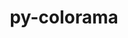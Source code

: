 ---
title: "py-colorama"
layout: cache
categories: [package, develop]
meta: {"versions": ["0.4.6"], "compilers": ["gcc@=11.1.0", "gcc@=11.4.0", "gcc@=9.4.0", "oneapi@=2023.2.0", "oneapi@=2023.2.1"], "oss": ["ubuntu20.04"], "platforms": ["linux"], "targets": ["aarch64", "neoverse_v1", "ppc64le", "x86_64_v3"], "stacks": ["e4s", "e4s-arm", "e4s-neoverse_v1", "e4s-oneapi", "e4s-power", "root"], "num_specs": 59, "num_specs_by_stack": {"e4s-arm": 8, "root": 59, "e4s-neoverse_v1": 8, "e4s-power": 15, "e4s": 14, "e4s-oneapi": 14}}
spec_details: [{"hash": "vxaf7jttkynaewcyme5dw2zmumcku4fm", "compiler": "gcc@=11.4.0", "versions": ["0.4.6"], "os": "ubuntu20.04", "platform": "linux", "target": "aarch64", "variants": ["build_system=python_pip"], "stacks": ["e4s-arm", "root"], "size": "-", "tarball": "https://binaries.spack.io/develop/build_cache/linux-ubuntu20.04-aarch64/gcc-11.4.0/py-colorama-0.4.6/linux-ubuntu20.04-aarch64-gcc-11.4.0-py-colorama-0.4.6-vxaf7jttkynaewcyme5dw2zmumcku4fm.spack"}, {"hash": "tv4wm2p3gsa63liff5fhh4hl2zszybsx", "compiler": "gcc@=11.4.0", "versions": ["0.4.6"], "os": "ubuntu20.04", "platform": "linux", "target": "aarch64", "variants": ["build_system=python_pip"], "stacks": ["e4s-arm", "root"], "size": "-", "tarball": "https://binaries.spack.io/develop/build_cache/linux-ubuntu20.04-aarch64/gcc-11.4.0/py-colorama-0.4.6/linux-ubuntu20.04-aarch64-gcc-11.4.0-py-colorama-0.4.6-tv4wm2p3gsa63liff5fhh4hl2zszybsx.spack"}, {"hash": "ohxnkikfjmohjlanqzb4bo7bf4hlup27", "compiler": "gcc@=11.4.0", "versions": ["0.4.6"], "os": "ubuntu20.04", "platform": "linux", "target": "aarch64", "variants": ["build_system=python_pip"], "stacks": ["e4s-arm", "root"], "size": "-", "tarball": "https://binaries.spack.io/develop/build_cache/linux-ubuntu20.04-aarch64/gcc-11.4.0/py-colorama-0.4.6/linux-ubuntu20.04-aarch64-gcc-11.4.0-py-colorama-0.4.6-ohxnkikfjmohjlanqzb4bo7bf4hlup27.spack"}, {"hash": "umkcouq3gimykfki5de2gcswreee2fin", "compiler": "gcc@=11.4.0", "versions": ["0.4.6"], "os": "ubuntu20.04", "platform": "linux", "target": "aarch64", "variants": ["build_system=python_pip"], "stacks": ["e4s-arm", "root"], "size": "-", "tarball": "https://binaries.spack.io/develop/build_cache/linux-ubuntu20.04-aarch64/gcc-11.4.0/py-colorama-0.4.6/linux-ubuntu20.04-aarch64-gcc-11.4.0-py-colorama-0.4.6-umkcouq3gimykfki5de2gcswreee2fin.spack"}, {"hash": "h24z7747uf6pbiauckbhbul3443bnvqx", "compiler": "gcc@=11.4.0", "versions": ["0.4.6"], "os": "ubuntu20.04", "platform": "linux", "target": "aarch64", "variants": ["build_system=python_pip"], "stacks": ["e4s-arm", "root"], "size": "-", "tarball": "https://binaries.spack.io/develop/build_cache/linux-ubuntu20.04-aarch64/gcc-11.4.0/py-colorama-0.4.6/linux-ubuntu20.04-aarch64-gcc-11.4.0-py-colorama-0.4.6-h24z7747uf6pbiauckbhbul3443bnvqx.spack"}, {"hash": "o4vxphilquwbvpg7ampfdcyyy2aphbit", "compiler": "gcc@=11.4.0", "versions": ["0.4.6"], "os": "ubuntu20.04", "platform": "linux", "target": "aarch64", "variants": ["build_system=python_pip"], "stacks": ["e4s-arm", "root"], "size": "-", "tarball": "https://binaries.spack.io/develop/build_cache/linux-ubuntu20.04-aarch64/gcc-11.4.0/py-colorama-0.4.6/linux-ubuntu20.04-aarch64-gcc-11.4.0-py-colorama-0.4.6-o4vxphilquwbvpg7ampfdcyyy2aphbit.spack"}, {"hash": "bemurwzthpctcgogbs5gp3et2jgj4bpc", "compiler": "gcc@=11.4.0", "versions": ["0.4.6"], "os": "ubuntu20.04", "platform": "linux", "target": "aarch64", "variants": ["build_system=python_pip"], "stacks": ["e4s-arm", "root"], "size": "-", "tarball": "https://binaries.spack.io/develop/build_cache/linux-ubuntu20.04-aarch64/gcc-11.4.0/py-colorama-0.4.6/linux-ubuntu20.04-aarch64-gcc-11.4.0-py-colorama-0.4.6-bemurwzthpctcgogbs5gp3et2jgj4bpc.spack"}, {"hash": "de5sno5cqp5kswz37qjtyuqit2aovgw5", "compiler": "gcc@=11.4.0", "versions": ["0.4.6"], "os": "ubuntu20.04", "platform": "linux", "target": "aarch64", "variants": ["build_system=python_pip"], "stacks": ["e4s-arm", "root"], "size": "-", "tarball": "https://binaries.spack.io/develop/build_cache/linux-ubuntu20.04-aarch64/gcc-11.4.0/py-colorama-0.4.6/linux-ubuntu20.04-aarch64-gcc-11.4.0-py-colorama-0.4.6-de5sno5cqp5kswz37qjtyuqit2aovgw5.spack"}, {"hash": "ysiblczcifnrqnt27fh5yzt5sc322iz2", "compiler": "gcc@=11.4.0", "versions": ["0.4.6"], "os": "ubuntu20.04", "platform": "linux", "target": "neoverse_v1", "variants": ["build_system=python_pip"], "stacks": ["e4s-neoverse_v1", "root"], "size": "-", "tarball": "https://binaries.spack.io/develop/build_cache/linux-ubuntu20.04-neoverse_v1/gcc-11.4.0/py-colorama-0.4.6/linux-ubuntu20.04-neoverse_v1-gcc-11.4.0-py-colorama-0.4.6-ysiblczcifnrqnt27fh5yzt5sc322iz2.spack"}, {"hash": "gpleoju2lmftkw2ferzg2h4oituyp64v", "compiler": "gcc@=11.4.0", "versions": ["0.4.6"], "os": "ubuntu20.04", "platform": "linux", "target": "neoverse_v1", "variants": ["build_system=python_pip"], "stacks": ["e4s-neoverse_v1", "root"], "size": "-", "tarball": "https://binaries.spack.io/develop/build_cache/linux-ubuntu20.04-neoverse_v1/gcc-11.4.0/py-colorama-0.4.6/linux-ubuntu20.04-neoverse_v1-gcc-11.4.0-py-colorama-0.4.6-gpleoju2lmftkw2ferzg2h4oituyp64v.spack"}, {"hash": "dzhtxi7p7upsrrxrn7yim5hkhhgm2vwm", "compiler": "gcc@=11.4.0", "versions": ["0.4.6"], "os": "ubuntu20.04", "platform": "linux", "target": "neoverse_v1", "variants": ["build_system=python_pip"], "stacks": ["e4s-neoverse_v1", "root"], "size": "-", "tarball": "https://binaries.spack.io/develop/build_cache/linux-ubuntu20.04-neoverse_v1/gcc-11.4.0/py-colorama-0.4.6/linux-ubuntu20.04-neoverse_v1-gcc-11.4.0-py-colorama-0.4.6-dzhtxi7p7upsrrxrn7yim5hkhhgm2vwm.spack"}, {"hash": "4juocsrld2jia3t7yf77ks4ycmdvyqnl", "compiler": "gcc@=11.4.0", "versions": ["0.4.6"], "os": "ubuntu20.04", "platform": "linux", "target": "neoverse_v1", "variants": ["build_system=python_pip"], "stacks": ["e4s-neoverse_v1", "root"], "size": "-", "tarball": "https://binaries.spack.io/develop/build_cache/linux-ubuntu20.04-neoverse_v1/gcc-11.4.0/py-colorama-0.4.6/linux-ubuntu20.04-neoverse_v1-gcc-11.4.0-py-colorama-0.4.6-4juocsrld2jia3t7yf77ks4ycmdvyqnl.spack"}, {"hash": "d75ybrvq6ravm4ankqapoxvwlobzchk2", "compiler": "gcc@=11.4.0", "versions": ["0.4.6"], "os": "ubuntu20.04", "platform": "linux", "target": "neoverse_v1", "variants": ["build_system=python_pip"], "stacks": ["e4s-neoverse_v1", "root"], "size": "-", "tarball": "https://binaries.spack.io/develop/build_cache/linux-ubuntu20.04-neoverse_v1/gcc-11.4.0/py-colorama-0.4.6/linux-ubuntu20.04-neoverse_v1-gcc-11.4.0-py-colorama-0.4.6-d75ybrvq6ravm4ankqapoxvwlobzchk2.spack"}, {"hash": "xe6zy7ujmfswumkwzjsle6omexvyjxfh", "compiler": "gcc@=11.4.0", "versions": ["0.4.6"], "os": "ubuntu20.04", "platform": "linux", "target": "neoverse_v1", "variants": ["build_system=python_pip"], "stacks": ["e4s-neoverse_v1", "root"], "size": "-", "tarball": "https://binaries.spack.io/develop/build_cache/linux-ubuntu20.04-neoverse_v1/gcc-11.4.0/py-colorama-0.4.6/linux-ubuntu20.04-neoverse_v1-gcc-11.4.0-py-colorama-0.4.6-xe6zy7ujmfswumkwzjsle6omexvyjxfh.spack"}, {"hash": "3g45ikxl3ttwgnnsaxs5k6roq4i2xh7m", "compiler": "gcc@=11.4.0", "versions": ["0.4.6"], "os": "ubuntu20.04", "platform": "linux", "target": "neoverse_v1", "variants": ["build_system=python_pip"], "stacks": ["e4s-neoverse_v1", "root"], "size": "-", "tarball": "https://binaries.spack.io/develop/build_cache/linux-ubuntu20.04-neoverse_v1/gcc-11.4.0/py-colorama-0.4.6/linux-ubuntu20.04-neoverse_v1-gcc-11.4.0-py-colorama-0.4.6-3g45ikxl3ttwgnnsaxs5k6roq4i2xh7m.spack"}, {"hash": "pef5kafvcqgp55rgqrisfbb6j42aoojj", "compiler": "gcc@=11.4.0", "versions": ["0.4.6"], "os": "ubuntu20.04", "platform": "linux", "target": "neoverse_v1", "variants": ["build_system=python_pip"], "stacks": ["e4s-neoverse_v1", "root"], "size": "-", "tarball": "https://binaries.spack.io/develop/build_cache/linux-ubuntu20.04-neoverse_v1/gcc-11.4.0/py-colorama-0.4.6/linux-ubuntu20.04-neoverse_v1-gcc-11.4.0-py-colorama-0.4.6-pef5kafvcqgp55rgqrisfbb6j42aoojj.spack"}, {"hash": "gh7mfter56zd6vo4bdb6icsfiv27khsp", "compiler": "gcc@=11.1.0", "versions": ["0.4.6"], "os": "ubuntu20.04", "platform": "linux", "target": "ppc64le", "variants": ["build_system=python_pip"], "stacks": ["root", "e4s-power"], "size": "-", "tarball": "https://binaries.spack.io/develop/build_cache/linux-ubuntu20.04-ppc64le/gcc-11.1.0/py-colorama-0.4.6/linux-ubuntu20.04-ppc64le-gcc-11.1.0-py-colorama-0.4.6-gh7mfter56zd6vo4bdb6icsfiv27khsp.spack"}, {"hash": "2u2cngpgtt7snojxd4qd6yqbk5obuivw", "compiler": "gcc@=9.4.0", "versions": ["0.4.6"], "os": "ubuntu20.04", "platform": "linux", "target": "ppc64le", "variants": ["build_system=python_pip"], "stacks": ["root", "e4s-power"], "size": "-", "tarball": "https://binaries.spack.io/develop/build_cache/linux-ubuntu20.04-ppc64le/gcc-9.4.0/py-colorama-0.4.6/linux-ubuntu20.04-ppc64le-gcc-9.4.0-py-colorama-0.4.6-2u2cngpgtt7snojxd4qd6yqbk5obuivw.spack"}, {"hash": "nuipgxzred3nqug5rchebonwzxsw72j5", "compiler": "gcc@=9.4.0", "versions": ["0.4.6"], "os": "ubuntu20.04", "platform": "linux", "target": "ppc64le", "variants": ["build_system=python_pip"], "stacks": ["root", "e4s-power"], "size": "-", "tarball": "https://binaries.spack.io/develop/build_cache/linux-ubuntu20.04-ppc64le/gcc-9.4.0/py-colorama-0.4.6/linux-ubuntu20.04-ppc64le-gcc-9.4.0-py-colorama-0.4.6-nuipgxzred3nqug5rchebonwzxsw72j5.spack"}, {"hash": "l2vzbqbts6tpkr7dmris5tw7dqa7v6a2", "compiler": "gcc@=9.4.0", "versions": ["0.4.6"], "os": "ubuntu20.04", "platform": "linux", "target": "ppc64le", "variants": ["build_system=python_pip"], "stacks": ["root", "e4s-power"], "size": "-", "tarball": "https://binaries.spack.io/develop/build_cache/linux-ubuntu20.04-ppc64le/gcc-9.4.0/py-colorama-0.4.6/linux-ubuntu20.04-ppc64le-gcc-9.4.0-py-colorama-0.4.6-l2vzbqbts6tpkr7dmris5tw7dqa7v6a2.spack"}, {"hash": "aqtqyfcp6oo3y3q32kwaszgucsjhfvcq", "compiler": "gcc@=9.4.0", "versions": ["0.4.6"], "os": "ubuntu20.04", "platform": "linux", "target": "ppc64le", "variants": ["build_system=python_pip"], "stacks": ["root", "e4s-power"], "size": "-", "tarball": "https://binaries.spack.io/develop/build_cache/linux-ubuntu20.04-ppc64le/gcc-9.4.0/py-colorama-0.4.6/linux-ubuntu20.04-ppc64le-gcc-9.4.0-py-colorama-0.4.6-aqtqyfcp6oo3y3q32kwaszgucsjhfvcq.spack"}, {"hash": "7hh2knphk73rem57dkluqlq36jcy2qhy", "compiler": "gcc@=9.4.0", "versions": ["0.4.6"], "os": "ubuntu20.04", "platform": "linux", "target": "ppc64le", "variants": ["build_system=python_pip"], "stacks": ["root", "e4s-power"], "size": "-", "tarball": "https://binaries.spack.io/develop/build_cache/linux-ubuntu20.04-ppc64le/gcc-9.4.0/py-colorama-0.4.6/linux-ubuntu20.04-ppc64le-gcc-9.4.0-py-colorama-0.4.6-7hh2knphk73rem57dkluqlq36jcy2qhy.spack"}, {"hash": "ak7tu735z4t2snmajbe3z3yqkjmi3m4o", "compiler": "gcc@=9.4.0", "versions": ["0.4.6"], "os": "ubuntu20.04", "platform": "linux", "target": "ppc64le", "variants": ["build_system=python_pip"], "stacks": ["root", "e4s-power"], "size": "-", "tarball": "https://binaries.spack.io/develop/build_cache/linux-ubuntu20.04-ppc64le/gcc-9.4.0/py-colorama-0.4.6/linux-ubuntu20.04-ppc64le-gcc-9.4.0-py-colorama-0.4.6-ak7tu735z4t2snmajbe3z3yqkjmi3m4o.spack"}, {"hash": "phtnkikqdf2dshml24lcq2o7hvi3sfrh", "compiler": "gcc@=9.4.0", "versions": ["0.4.6"], "os": "ubuntu20.04", "platform": "linux", "target": "ppc64le", "variants": ["build_system=python_pip"], "stacks": ["root", "e4s-power"], "size": "-", "tarball": "https://binaries.spack.io/develop/build_cache/linux-ubuntu20.04-ppc64le/gcc-9.4.0/py-colorama-0.4.6/linux-ubuntu20.04-ppc64le-gcc-9.4.0-py-colorama-0.4.6-phtnkikqdf2dshml24lcq2o7hvi3sfrh.spack"}, {"hash": "g2h7m7ng6fs6bobhb5qkfb6gc5j3pji6", "compiler": "gcc@=9.4.0", "versions": ["0.4.6"], "os": "ubuntu20.04", "platform": "linux", "target": "ppc64le", "variants": ["build_system=python_pip"], "stacks": ["root", "e4s-power"], "size": "-", "tarball": "https://binaries.spack.io/develop/build_cache/linux-ubuntu20.04-ppc64le/gcc-9.4.0/py-colorama-0.4.6/linux-ubuntu20.04-ppc64le-gcc-9.4.0-py-colorama-0.4.6-g2h7m7ng6fs6bobhb5qkfb6gc5j3pji6.spack"}, {"hash": "3ovckn6yab6xwrzzpnvc6zjhcxphfqw2", "compiler": "gcc@=9.4.0", "versions": ["0.4.6"], "os": "ubuntu20.04", "platform": "linux", "target": "ppc64le", "variants": ["build_system=python_pip"], "stacks": ["root", "e4s-power"], "size": "-", "tarball": "https://binaries.spack.io/develop/build_cache/linux-ubuntu20.04-ppc64le/gcc-9.4.0/py-colorama-0.4.6/linux-ubuntu20.04-ppc64le-gcc-9.4.0-py-colorama-0.4.6-3ovckn6yab6xwrzzpnvc6zjhcxphfqw2.spack"}, {"hash": "zpmeirjtli4vzgeesa7y423i7sxkngv6", "compiler": "gcc@=9.4.0", "versions": ["0.4.6"], "os": "ubuntu20.04", "platform": "linux", "target": "ppc64le", "variants": ["build_system=python_pip"], "stacks": ["root", "e4s-power"], "size": "-", "tarball": "https://binaries.spack.io/develop/build_cache/linux-ubuntu20.04-ppc64le/gcc-9.4.0/py-colorama-0.4.6/linux-ubuntu20.04-ppc64le-gcc-9.4.0-py-colorama-0.4.6-zpmeirjtli4vzgeesa7y423i7sxkngv6.spack"}, {"hash": "bajzvnjw6yrth6wmken47hbnkwmbhssp", "compiler": "gcc@=9.4.0", "versions": ["0.4.6"], "os": "ubuntu20.04", "platform": "linux", "target": "ppc64le", "variants": ["build_system=python_pip"], "stacks": ["root", "e4s-power"], "size": "-", "tarball": "https://binaries.spack.io/develop/build_cache/linux-ubuntu20.04-ppc64le/gcc-9.4.0/py-colorama-0.4.6/linux-ubuntu20.04-ppc64le-gcc-9.4.0-py-colorama-0.4.6-bajzvnjw6yrth6wmken47hbnkwmbhssp.spack"}, {"hash": "lrbly42b5vi2g36jgn6tj4qce726x3me", "compiler": "gcc@=9.4.0", "versions": ["0.4.6"], "os": "ubuntu20.04", "platform": "linux", "target": "ppc64le", "variants": ["build_system=python_pip"], "stacks": ["root", "e4s-power"], "size": "-", "tarball": "https://binaries.spack.io/develop/build_cache/linux-ubuntu20.04-ppc64le/gcc-9.4.0/py-colorama-0.4.6/linux-ubuntu20.04-ppc64le-gcc-9.4.0-py-colorama-0.4.6-lrbly42b5vi2g36jgn6tj4qce726x3me.spack"}, {"hash": "2jp55mjhkjdu7ic3nvr4d2ggeicy45el", "compiler": "gcc@=9.4.0", "versions": ["0.4.6"], "os": "ubuntu20.04", "platform": "linux", "target": "ppc64le", "variants": ["build_system=python_pip"], "stacks": ["root", "e4s-power"], "size": "-", "tarball": "https://binaries.spack.io/develop/build_cache/linux-ubuntu20.04-ppc64le/gcc-9.4.0/py-colorama-0.4.6/linux-ubuntu20.04-ppc64le-gcc-9.4.0-py-colorama-0.4.6-2jp55mjhkjdu7ic3nvr4d2ggeicy45el.spack"}, {"hash": "uvjkrvwvkgvqo3btkzr3vxgs6y5njqmp", "compiler": "gcc@=9.4.0", "versions": ["0.4.6"], "os": "ubuntu20.04", "platform": "linux", "target": "ppc64le", "variants": ["build_system=python_pip"], "stacks": ["root", "e4s-power"], "size": "-", "tarball": "https://binaries.spack.io/develop/build_cache/linux-ubuntu20.04-ppc64le/gcc-9.4.0/py-colorama-0.4.6/linux-ubuntu20.04-ppc64le-gcc-9.4.0-py-colorama-0.4.6-uvjkrvwvkgvqo3btkzr3vxgs6y5njqmp.spack"}, {"hash": "lsppg243jlyceecpvi2ks7tq7xi6eoj6", "compiler": "gcc@=11.4.0", "versions": ["0.4.6"], "os": "ubuntu20.04", "platform": "linux", "target": "x86_64_v3", "variants": ["build_system=python_pip"], "stacks": ["e4s", "root"], "size": "-", "tarball": "https://binaries.spack.io/develop/build_cache/linux-ubuntu20.04-x86_64_v3/gcc-11.4.0/py-colorama-0.4.6/linux-ubuntu20.04-x86_64_v3-gcc-11.4.0-py-colorama-0.4.6-lsppg243jlyceecpvi2ks7tq7xi6eoj6.spack"}, {"hash": "a5k6xgkosjggc7tmwwysthzwd66ig4it", "compiler": "gcc@=11.4.0", "versions": ["0.4.6"], "os": "ubuntu20.04", "platform": "linux", "target": "x86_64_v3", "variants": ["build_system=python_pip"], "stacks": ["e4s", "root"], "size": "-", "tarball": "https://binaries.spack.io/develop/build_cache/linux-ubuntu20.04-x86_64_v3/gcc-11.4.0/py-colorama-0.4.6/linux-ubuntu20.04-x86_64_v3-gcc-11.4.0-py-colorama-0.4.6-a5k6xgkosjggc7tmwwysthzwd66ig4it.spack"}, {"hash": "abhfgofapaq3fdultx6l2uvzl7llmee2", "compiler": "gcc@=11.4.0", "versions": ["0.4.6"], "os": "ubuntu20.04", "platform": "linux", "target": "x86_64_v3", "variants": ["build_system=python_pip"], "stacks": ["e4s", "root"], "size": "-", "tarball": "https://binaries.spack.io/develop/build_cache/linux-ubuntu20.04-x86_64_v3/gcc-11.4.0/py-colorama-0.4.6/linux-ubuntu20.04-x86_64_v3-gcc-11.4.0-py-colorama-0.4.6-abhfgofapaq3fdultx6l2uvzl7llmee2.spack"}, {"hash": "pveghwust26l6n74ydrekru2qlcxvrc7", "compiler": "gcc@=11.4.0", "versions": ["0.4.6"], "os": "ubuntu20.04", "platform": "linux", "target": "x86_64_v3", "variants": ["build_system=python_pip"], "stacks": ["e4s", "root"], "size": "-", "tarball": "https://binaries.spack.io/develop/build_cache/linux-ubuntu20.04-x86_64_v3/gcc-11.4.0/py-colorama-0.4.6/linux-ubuntu20.04-x86_64_v3-gcc-11.4.0-py-colorama-0.4.6-pveghwust26l6n74ydrekru2qlcxvrc7.spack"}, {"hash": "fr4mftygvwtlumn4ndzugntwrneumjfc", "compiler": "gcc@=11.4.0", "versions": ["0.4.6"], "os": "ubuntu20.04", "platform": "linux", "target": "x86_64_v3", "variants": ["build_system=python_pip"], "stacks": ["e4s", "root"], "size": "-", "tarball": "https://binaries.spack.io/develop/build_cache/linux-ubuntu20.04-x86_64_v3/gcc-11.4.0/py-colorama-0.4.6/linux-ubuntu20.04-x86_64_v3-gcc-11.4.0-py-colorama-0.4.6-fr4mftygvwtlumn4ndzugntwrneumjfc.spack"}, {"hash": "ec43ce37mpx655x55xiq6q5hb24mcquv", "compiler": "gcc@=11.4.0", "versions": ["0.4.6"], "os": "ubuntu20.04", "platform": "linux", "target": "x86_64_v3", "variants": ["build_system=python_pip"], "stacks": ["e4s", "root"], "size": "-", "tarball": "https://binaries.spack.io/develop/build_cache/linux-ubuntu20.04-x86_64_v3/gcc-11.4.0/py-colorama-0.4.6/linux-ubuntu20.04-x86_64_v3-gcc-11.4.0-py-colorama-0.4.6-ec43ce37mpx655x55xiq6q5hb24mcquv.spack"}, {"hash": "tygfy3bh65s6oumjhwyarzb5onu3uwxr", "compiler": "gcc@=11.4.0", "versions": ["0.4.6"], "os": "ubuntu20.04", "platform": "linux", "target": "x86_64_v3", "variants": ["build_system=python_pip"], "stacks": ["e4s", "root"], "size": "-", "tarball": "https://binaries.spack.io/develop/build_cache/linux-ubuntu20.04-x86_64_v3/gcc-11.4.0/py-colorama-0.4.6/linux-ubuntu20.04-x86_64_v3-gcc-11.4.0-py-colorama-0.4.6-tygfy3bh65s6oumjhwyarzb5onu3uwxr.spack"}, {"hash": "opbmoulxftca7x5wtq5gcuquansykc2l", "compiler": "gcc@=11.4.0", "versions": ["0.4.6"], "os": "ubuntu20.04", "platform": "linux", "target": "x86_64_v3", "variants": ["build_system=python_pip"], "stacks": ["e4s", "root"], "size": "-", "tarball": "https://binaries.spack.io/develop/build_cache/linux-ubuntu20.04-x86_64_v3/gcc-11.4.0/py-colorama-0.4.6/linux-ubuntu20.04-x86_64_v3-gcc-11.4.0-py-colorama-0.4.6-opbmoulxftca7x5wtq5gcuquansykc2l.spack"}, {"hash": "iac5yvte7c6cjlb2kkkiczcfvcmczh4k", "compiler": "gcc@=11.4.0", "versions": ["0.4.6"], "os": "ubuntu20.04", "platform": "linux", "target": "x86_64_v3", "variants": ["build_system=python_pip"], "stacks": ["e4s", "root"], "size": "-", "tarball": "https://binaries.spack.io/develop/build_cache/linux-ubuntu20.04-x86_64_v3/gcc-11.4.0/py-colorama-0.4.6/linux-ubuntu20.04-x86_64_v3-gcc-11.4.0-py-colorama-0.4.6-iac5yvte7c6cjlb2kkkiczcfvcmczh4k.spack"}, {"hash": "7rqskb4xei7agngyuxqzy55sum5p3lqg", "compiler": "gcc@=11.4.0", "versions": ["0.4.6"], "os": "ubuntu20.04", "platform": "linux", "target": "x86_64_v3", "variants": ["build_system=python_pip"], "stacks": ["e4s", "root"], "size": "-", "tarball": "https://binaries.spack.io/develop/build_cache/linux-ubuntu20.04-x86_64_v3/gcc-11.4.0/py-colorama-0.4.6/linux-ubuntu20.04-x86_64_v3-gcc-11.4.0-py-colorama-0.4.6-7rqskb4xei7agngyuxqzy55sum5p3lqg.spack"}, {"hash": "el44ueh6733nrlasrl7qcutcy4nla4ok", "compiler": "gcc@=11.4.0", "versions": ["0.4.6"], "os": "ubuntu20.04", "platform": "linux", "target": "x86_64_v3", "variants": ["build_system=python_pip"], "stacks": ["e4s", "root"], "size": "-", "tarball": "https://binaries.spack.io/develop/build_cache/linux-ubuntu20.04-x86_64_v3/gcc-11.4.0/py-colorama-0.4.6/linux-ubuntu20.04-x86_64_v3-gcc-11.4.0-py-colorama-0.4.6-el44ueh6733nrlasrl7qcutcy4nla4ok.spack"}, {"hash": "gvwg2n6hvzwcf4y6nqh7jboxodugl62s", "compiler": "gcc@=11.4.0", "versions": ["0.4.6"], "os": "ubuntu20.04", "platform": "linux", "target": "x86_64_v3", "variants": ["build_system=python_pip"], "stacks": ["e4s", "root"], "size": "-", "tarball": "https://binaries.spack.io/develop/build_cache/linux-ubuntu20.04-x86_64_v3/gcc-11.4.0/py-colorama-0.4.6/linux-ubuntu20.04-x86_64_v3-gcc-11.4.0-py-colorama-0.4.6-gvwg2n6hvzwcf4y6nqh7jboxodugl62s.spack"}, {"hash": "mhgqvdqikhdht5guzjmzcnm42wefvwfu", "compiler": "gcc@=11.4.0", "versions": ["0.4.6"], "os": "ubuntu20.04", "platform": "linux", "target": "x86_64_v3", "variants": ["build_system=python_pip"], "stacks": ["e4s", "root"], "size": "-", "tarball": "https://binaries.spack.io/develop/build_cache/linux-ubuntu20.04-x86_64_v3/gcc-11.4.0/py-colorama-0.4.6/linux-ubuntu20.04-x86_64_v3-gcc-11.4.0-py-colorama-0.4.6-mhgqvdqikhdht5guzjmzcnm42wefvwfu.spack"}, {"hash": "ocj4iyy2yqlp3fbpsplohqseoscvac57", "compiler": "gcc@=11.4.0", "versions": ["0.4.6"], "os": "ubuntu20.04", "platform": "linux", "target": "x86_64_v3", "variants": ["build_system=python_pip"], "stacks": ["e4s", "root"], "size": "-", "tarball": "https://binaries.spack.io/develop/build_cache/linux-ubuntu20.04-x86_64_v3/gcc-11.4.0/py-colorama-0.4.6/linux-ubuntu20.04-x86_64_v3-gcc-11.4.0-py-colorama-0.4.6-ocj4iyy2yqlp3fbpsplohqseoscvac57.spack"}, {"hash": "afeotyig2imzuhnbwc3ktbylag2es2h4", "compiler": "oneapi@=2023.2.0", "versions": ["0.4.6"], "os": "ubuntu20.04", "platform": "linux", "target": "x86_64_v3", "variants": ["build_system=python_pip"], "stacks": ["e4s-oneapi", "root"], "size": "-", "tarball": "https://binaries.spack.io/develop/build_cache/linux-ubuntu20.04-x86_64_v3/oneapi-2023.2.0/py-colorama-0.4.6/linux-ubuntu20.04-x86_64_v3-oneapi-2023.2.0-py-colorama-0.4.6-afeotyig2imzuhnbwc3ktbylag2es2h4.spack"}, {"hash": "ts2e6o5mtqqpesolshftxe3lddpqem7m", "compiler": "oneapi@=2023.2.0", "versions": ["0.4.6"], "os": "ubuntu20.04", "platform": "linux", "target": "x86_64_v3", "variants": ["build_system=python_pip"], "stacks": ["e4s-oneapi", "root"], "size": "-", "tarball": "https://binaries.spack.io/develop/build_cache/linux-ubuntu20.04-x86_64_v3/oneapi-2023.2.0/py-colorama-0.4.6/linux-ubuntu20.04-x86_64_v3-oneapi-2023.2.0-py-colorama-0.4.6-ts2e6o5mtqqpesolshftxe3lddpqem7m.spack"}, {"hash": "jr56q6aomy5gcdu2vxrdj5o53zikrt3l", "compiler": "oneapi@=2023.2.0", "versions": ["0.4.6"], "os": "ubuntu20.04", "platform": "linux", "target": "x86_64_v3", "variants": ["build_system=python_pip"], "stacks": ["e4s-oneapi", "root"], "size": "-", "tarball": "https://binaries.spack.io/develop/build_cache/linux-ubuntu20.04-x86_64_v3/oneapi-2023.2.0/py-colorama-0.4.6/linux-ubuntu20.04-x86_64_v3-oneapi-2023.2.0-py-colorama-0.4.6-jr56q6aomy5gcdu2vxrdj5o53zikrt3l.spack"}, {"hash": "zf5ilrrl4ulvrr7hmplxeknorkvic253", "compiler": "oneapi@=2023.2.1", "versions": ["0.4.6"], "os": "ubuntu20.04", "platform": "linux", "target": "x86_64_v3", "variants": ["build_system=python_pip"], "stacks": ["e4s-oneapi", "root"], "size": "-", "tarball": "https://binaries.spack.io/develop/build_cache/linux-ubuntu20.04-x86_64_v3/oneapi-2023.2.1/py-colorama-0.4.6/linux-ubuntu20.04-x86_64_v3-oneapi-2023.2.1-py-colorama-0.4.6-zf5ilrrl4ulvrr7hmplxeknorkvic253.spack"}, {"hash": "ergxrxgntssx2wulqmxmkerxfmgnwrhm", "compiler": "oneapi@=2023.2.1", "versions": ["0.4.6"], "os": "ubuntu20.04", "platform": "linux", "target": "x86_64_v3", "variants": ["build_system=python_pip"], "stacks": ["e4s-oneapi", "root"], "size": "-", "tarball": "https://binaries.spack.io/develop/build_cache/linux-ubuntu20.04-x86_64_v3/oneapi-2023.2.1/py-colorama-0.4.6/linux-ubuntu20.04-x86_64_v3-oneapi-2023.2.1-py-colorama-0.4.6-ergxrxgntssx2wulqmxmkerxfmgnwrhm.spack"}, {"hash": "4l2noo4xazwowemhun4ey7mtnmf2ejvc", "compiler": "oneapi@=2023.2.1", "versions": ["0.4.6"], "os": "ubuntu20.04", "platform": "linux", "target": "x86_64_v3", "variants": ["build_system=python_pip"], "stacks": ["e4s-oneapi", "root"], "size": "-", "tarball": "https://binaries.spack.io/develop/build_cache/linux-ubuntu20.04-x86_64_v3/oneapi-2023.2.1/py-colorama-0.4.6/linux-ubuntu20.04-x86_64_v3-oneapi-2023.2.1-py-colorama-0.4.6-4l2noo4xazwowemhun4ey7mtnmf2ejvc.spack"}, {"hash": "t33umrepgep2v3tkww6s3h3o3rmw3ws2", "compiler": "oneapi@=2023.2.1", "versions": ["0.4.6"], "os": "ubuntu20.04", "platform": "linux", "target": "x86_64_v3", "variants": ["build_system=python_pip"], "stacks": ["e4s-oneapi", "root"], "size": "-", "tarball": "https://binaries.spack.io/develop/build_cache/linux-ubuntu20.04-x86_64_v3/oneapi-2023.2.1/py-colorama-0.4.6/linux-ubuntu20.04-x86_64_v3-oneapi-2023.2.1-py-colorama-0.4.6-t33umrepgep2v3tkww6s3h3o3rmw3ws2.spack"}, {"hash": "5esqfwkbzw4u35vgd57awttlmszdwoof", "compiler": "oneapi@=2023.2.1", "versions": ["0.4.6"], "os": "ubuntu20.04", "platform": "linux", "target": "x86_64_v3", "variants": ["build_system=python_pip"], "stacks": ["e4s-oneapi", "root"], "size": "-", "tarball": "https://binaries.spack.io/develop/build_cache/linux-ubuntu20.04-x86_64_v3/oneapi-2023.2.1/py-colorama-0.4.6/linux-ubuntu20.04-x86_64_v3-oneapi-2023.2.1-py-colorama-0.4.6-5esqfwkbzw4u35vgd57awttlmszdwoof.spack"}, {"hash": "k3xak4vfpc3zqwyzwaxaukswtoep4clb", "compiler": "oneapi@=2023.2.1", "versions": ["0.4.6"], "os": "ubuntu20.04", "platform": "linux", "target": "x86_64_v3", "variants": ["build_system=python_pip"], "stacks": ["e4s-oneapi", "root"], "size": "-", "tarball": "https://binaries.spack.io/develop/build_cache/linux-ubuntu20.04-x86_64_v3/oneapi-2023.2.1/py-colorama-0.4.6/linux-ubuntu20.04-x86_64_v3-oneapi-2023.2.1-py-colorama-0.4.6-k3xak4vfpc3zqwyzwaxaukswtoep4clb.spack"}, {"hash": "7hibung4kovkti5g7spyv7atlgsdh4ig", "compiler": "oneapi@=2023.2.1", "versions": ["0.4.6"], "os": "ubuntu20.04", "platform": "linux", "target": "x86_64_v3", "variants": ["build_system=python_pip"], "stacks": ["e4s-oneapi", "root"], "size": "-", "tarball": "https://binaries.spack.io/develop/build_cache/linux-ubuntu20.04-x86_64_v3/oneapi-2023.2.1/py-colorama-0.4.6/linux-ubuntu20.04-x86_64_v3-oneapi-2023.2.1-py-colorama-0.4.6-7hibung4kovkti5g7spyv7atlgsdh4ig.spack"}, {"hash": "tvtoilb5oiuhg6drjyrjbicjvbgsurka", "compiler": "oneapi@=2023.2.1", "versions": ["0.4.6"], "os": "ubuntu20.04", "platform": "linux", "target": "x86_64_v3", "variants": ["build_system=python_pip"], "stacks": ["e4s-oneapi", "root"], "size": "-", "tarball": "https://binaries.spack.io/develop/build_cache/linux-ubuntu20.04-x86_64_v3/oneapi-2023.2.1/py-colorama-0.4.6/linux-ubuntu20.04-x86_64_v3-oneapi-2023.2.1-py-colorama-0.4.6-tvtoilb5oiuhg6drjyrjbicjvbgsurka.spack"}, {"hash": "n7x6ws6qjr65i3zik5jophv4cuquea3d", "compiler": "oneapi@=2023.2.1", "versions": ["0.4.6"], "os": "ubuntu20.04", "platform": "linux", "target": "x86_64_v3", "variants": ["build_system=python_pip"], "stacks": ["e4s-oneapi", "root"], "size": "-", "tarball": "https://binaries.spack.io/develop/build_cache/linux-ubuntu20.04-x86_64_v3/oneapi-2023.2.1/py-colorama-0.4.6/linux-ubuntu20.04-x86_64_v3-oneapi-2023.2.1-py-colorama-0.4.6-n7x6ws6qjr65i3zik5jophv4cuquea3d.spack"}, {"hash": "rfvqk6gmodiej6nsr5qheqtgtyy2kuzw", "compiler": "oneapi@=2023.2.1", "versions": ["0.4.6"], "os": "ubuntu20.04", "platform": "linux", "target": "x86_64_v3", "variants": ["build_system=python_pip"], "stacks": ["e4s-oneapi", "root"], "size": "-", "tarball": "https://binaries.spack.io/develop/build_cache/linux-ubuntu20.04-x86_64_v3/oneapi-2023.2.1/py-colorama-0.4.6/linux-ubuntu20.04-x86_64_v3-oneapi-2023.2.1-py-colorama-0.4.6-rfvqk6gmodiej6nsr5qheqtgtyy2kuzw.spack"}, {"hash": "aeuutvyjhcmycszug3cgikvgoot7ck7o", "compiler": "oneapi@=2023.2.1", "versions": ["0.4.6"], "os": "ubuntu20.04", "platform": "linux", "target": "x86_64_v3", "variants": ["build_system=python_pip"], "stacks": ["e4s-oneapi", "root"], "size": "-", "tarball": "https://binaries.spack.io/develop/build_cache/linux-ubuntu20.04-x86_64_v3/oneapi-2023.2.1/py-colorama-0.4.6/linux-ubuntu20.04-x86_64_v3-oneapi-2023.2.1-py-colorama-0.4.6-aeuutvyjhcmycszug3cgikvgoot7ck7o.spack"}]
---